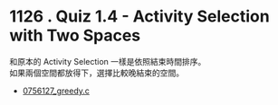 # 1126 . Quiz 1.4 - Activity Selection with Two Spaces

和原本的 Activity Selection 一樣是依照結束時間排序。  
如果兩個空間都放得下，選擇比較晚結束的空間。

- [0756127_greedy.c](submissions/accepted/0756127_greedy.c)

